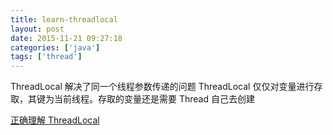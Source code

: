 ```yaml
---
title: learn-threadlocal
layout: post
date: 2015-11-21 09:27:18
categories: ['java']
tags: ['thread']
---
```


ThreadLocal 解决了同一个线程参数传递的问题
ThreadLocal 仅仅对变量进行存取，其键为当前线程。存取的变量还是需要 Thread 自己去创建


[正确理解 ThreadLocal](http://www.iteye.com/topic/103804)
